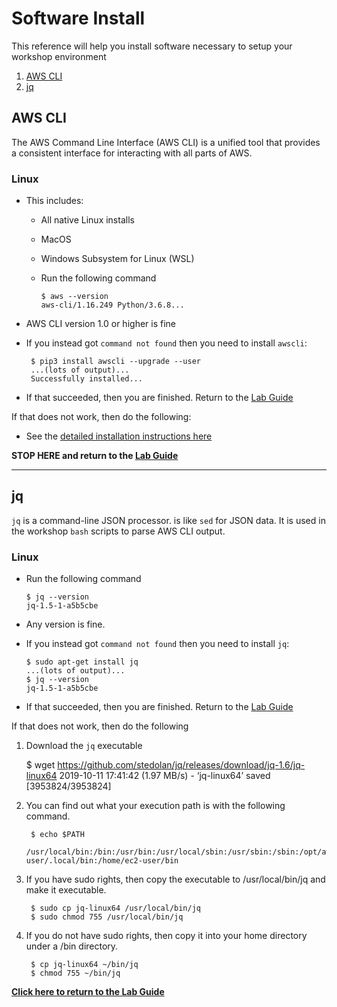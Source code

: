 # Software Install

This reference will help you install software necessary to setup your workshop environment

1. [AWS CLI](#awscli)
1. [jq](#jq)

## AWS CLI <a name="awscli"></a>

The AWS Command Line Interface (AWS CLI) is a unified tool that provides a consistent interface for interacting with all parts of AWS.

### Linux

* This includes:
  * All native Linux installs
  * MacOS
  * Windows Subsystem for Linux (WSL)
  * Run the following command

        $ aws --version
        aws-cli/1.16.249 Python/3.6.8...
* AWS CLI version 1.0 or higher is fine
* If you instead got `command not found` then you need to install `awscli`:

       $ pip3 install awscli --upgrade --user
       ...(lots of output)...
       Successfully installed...
* If that succeeded, then you are finished.  Return to the [Lab Guide](../Lab_Guide.md)

If that does not work, then do the following:

* See the [detailed installation instructions here](https://docs.aws.amazon.com/cli/latest/userguide/install-bundle.html)

**STOP HERE and return to the [Lab Guide](../Lab_Guide.md)**

---

## jq

`jq` is a command-line JSON processor. is like `sed` for JSON data. It is used in the workshop `bash` scripts to parse AWS CLI output.

### Linux

* Run the following command

      $ jq --version
      jq-1.5-1-a5b5cbe
* Any version is fine.
* If you instead got `command not found` then you need to install `jq`:

      $ sudo apt-get install jq
      ...(lots of output)...
      $ jq --version
      jq-1.5-1-a5b5cbe
* If that succeeded, then you are finished.  Return to the [Lab Guide](../Lab_Guide.md)

If that does not work, then do the following

1. Download the `jq` executable

      $ wget <https://github.com/stedolan/jq/releases/download/jq-1.6/jq-linux64>
      2019-10-11 17:41:42 (1.97 MB/s) - ‘jq-linux64’ saved [3953824/3953824]

1. You can find out what your execution path is with the following command.

        $ echo $PATH
        /usr/local/bin:/bin:/usr/bin:/usr/local/sbin:/usr/sbin:/sbin:/opt/aws/bin:/home/ec2-user/.local/bin:/home/ec2-user/bin

1. If you have sudo rights, then copy the executable to /usr/local/bin/jq and make it executable.  

        $ sudo cp jq-linux64 /usr/local/bin/jq
        $ sudo chmod 755 /usr/local/bin/jq

1. If you do not have sudo rights, then copy it into your home directory under a /bin directory.

        $ cp jq-linux64 ~/bin/jq
        $ chmod 755 ~/bin/jq

**[Click here to return to the Lab Guide](../Lab_Guide.md)**
